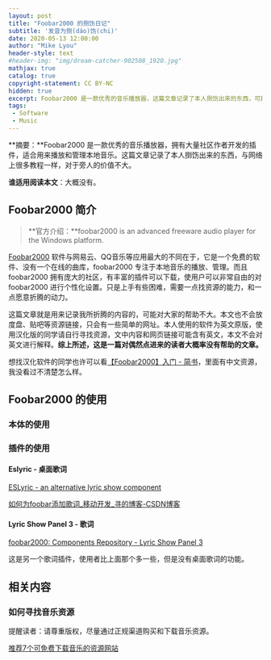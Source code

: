 ```yaml
---
layout: post
title: "Foobar2000 的捯饬日记"
subtitle: '发音为捯(dáo)饬(chi)'
date: 2020-05-13 12:00:00
author: "Mike Lyou"
header-style: text
#header-img: "img/dream-catcher-902508_1920.jpg"
mathjax: true
catalog: true
copyright-statement: CC BY-NC
hidden: true
excerpt: Foobar2000 是一款优秀的音乐播放器，这篇文章记录了本人捯饬出来的东西，可能对你没有什么帮助。
tags:
 - Software
 - Music
---
```


<!-- more -->

**摘要：**Foobar2000 是一款优秀的音乐播放器，拥有大量社区作者开发的插件，适合用来播放和管理本地音乐。这篇文章记录了本人捯饬出来的东西，与网络上很多教程一样，对于旁人的价值不大。

**谁适用阅读本文**：大概没有。



## Foobar2000 简介

> **官方介绍：**foobar2000 is an advanced freeware audio player for the Windows platform.

[Foobar2000](https://www.foobar2000.org/) 软件与网易云、QQ音乐等应用最大的不同在于，它是一个免费的软件、没有一个在线的曲库，foobar2000 专注于本地音乐的播放、管理。而且 foobar2000 拥有庞大的社区，有丰富的插件可以下载，使用户可以非常自由的对 foobar2000 进行个性化设置。只是上手有些困难，需要一点找资源的能力，和一点愿意折腾的动力。

这篇文章就是用来记录我所折腾的内容的，可能对大家的帮助不大。本文也不会放度盘、贴吧等资源链接，只会有一些简单的网址。本人使用的软件为英文原版，使用汉化版的同学请自行寻找资源，文中内容和网页链接可能含有英文，本文不会对英文进行解释。**综上所述，这是一篇对偶然点进来的读者大概率没有帮助的文章。**

想找汉化软件的同学也许可以看[【Foobar2000】入门 - 简书](https://www.jianshu.com/p/930d65c3bdf7)，里面有中文资源，我没看过不清楚怎么样。

## Foobar2000 的使用

### 本体的使用





### 插件的使用

#### Eslyric - 桌面歌词

[ESLyric - an alternative lyric show component](https://hydrogenaud.io/index.php?topic=113111.0)

[如何为foobar添加歌词_移动开发_寻的博客-CSDN博客](https://blog.csdn.net/qq_41684261/article/details/102761960)

#### Lyric Show Panel 3 - 歌词

[foobar2000: Components Repository - Lyric Show Panel 3](https://www.foobar2000.org/components/view/foo_uie_lyrics3)

这是另一个歌词插件，使用者比上面那个多一些，但是没有桌面歌词的功能。

## 相关内容

### 如何寻找音乐资源

提醒读者：请尊重版权，尽量通过正规渠道购买和下载音乐资源。

[推荐7个可免费下载音乐的资源网站](https://www.apowersoft.cn/music-free-download-webs.html)

